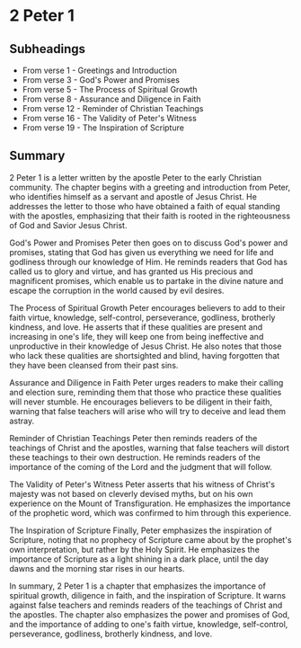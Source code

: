 # 2 Peter 1

## Subheadings

* From verse 1 - Greetings and Introduction
* From verse 3 - God's Power and Promises
* From verse 5 - The Process of Spiritual Growth
* From verse 8 - Assurance and Diligence in Faith
* From verse 12 - Reminder of Christian Teachings
* From verse 16 - The Validity of Peter's Witness
* From verse 19 - The Inspiration of Scripture

## Summary

2 Peter 1 is a letter written by the apostle Peter to the early Christian community. The chapter begins with a greeting and introduction from Peter, who identifies himself as a servant and apostle of Jesus Christ. He addresses the letter to those who have obtained a faith of equal standing with the apostles, emphasizing that their faith is rooted in the righteousness of God and Savior Jesus Christ.

God's Power and Promises
Peter then goes on to discuss God's power and promises, stating that God has given us everything we need for life and godliness through our knowledge of Him. He reminds readers that God has called us to glory and virtue, and has granted us His precious and magnificent promises, which enable us to partake in the divine nature and escape the corruption in the world caused by evil desires.

The Process of Spiritual Growth
Peter encourages believers to add to their faith virtue, knowledge, self-control, perseverance, godliness, brotherly kindness, and love. He asserts that if these qualities are present and increasing in one's life, they will keep one from being ineffective and unproductive in their knowledge of Jesus Christ. He also notes that those who lack these qualities are shortsighted and blind, having forgotten that they have been cleansed from their past sins.

Assurance and Diligence in Faith
Peter urges readers to make their calling and election sure, reminding them that those who practice these qualities will never stumble. He encourages believers to be diligent in their faith, warning that false teachers will arise who will try to deceive and lead them astray.

Reminder of Christian Teachings
Peter then reminds readers of the teachings of Christ and the apostles, warning that false teachers will distort these teachings to their own destruction. He reminds readers of the importance of the coming of the Lord and the judgment that will follow.

The Validity of Peter's Witness
Peter asserts that his witness of Christ's majesty was not based on cleverly devised myths, but on his own experience on the Mount of Transfiguration. He emphasizes the importance of the prophetic word, which was confirmed to him through this experience.

The Inspiration of Scripture
Finally, Peter emphasizes the inspiration of Scripture, noting that no prophecy of Scripture came about by the prophet's own interpretation, but rather by the Holy Spirit. He emphasizes the importance of Scripture as a light shining in a dark place, until the day dawns and the morning star rises in our hearts.

In summary, 2 Peter 1 is a chapter that emphasizes the importance of spiritual growth, diligence in faith, and the inspiration of Scripture. It warns against false teachers and reminds readers of the teachings of Christ and the apostles. The chapter also emphasizes the power and promises of God, and the importance of adding to one's faith virtue, knowledge, self-control, perseverance, godliness, brotherly kindness, and love.